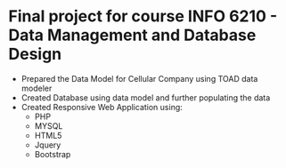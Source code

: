 # Final project for course INFO 6210 - Data Management and Database Design
- Prepared the Data Model for Cellular Company using TOAD data modeler
- Created Database using data model and further populating the data
- Created Responsive Web Application using:
  - PHP
  - MYSQL
  - HTML5
  - Jquery
  - Bootstrap
